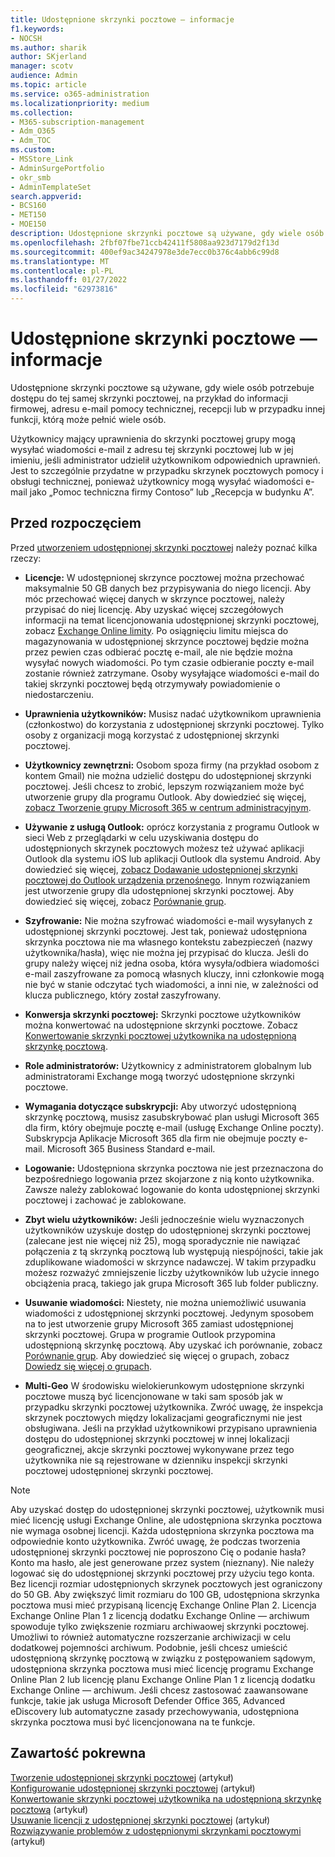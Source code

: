 ```yaml
---
title: Udostępnione skrzynki pocztowe — informacje
f1.keywords:
- NOCSH
ms.author: sharik
author: SKjerland
manager: scotv
audience: Admin
ms.topic: article
ms.service: o365-administration
ms.localizationpriority: medium
ms.collection:
- M365-subscription-management
- Adm_O365
- Adm_TOC
ms.custom:
- MSStore_Link
- AdminSurgePortfolio
- okr_smb
- AdminTemplateSet
search.appverid:
- BCS160
- MET150
- MOE150
description: Udostępnione skrzynki pocztowe są używane, gdy wiele osób potrzebuje dostępu do tej samej skrzynki pocztowej. Dowiedz się, co należy wiedzieć przed utworzeniem udostępnionej skrzynki pocztowej.
ms.openlocfilehash: 2fbf07fbe71ccb42411f5808aa923d7179d2f13d
ms.sourcegitcommit: 400ef9ac34247978e3de7ecc0b376c4abb6c99d8
ms.translationtype: MT
ms.contentlocale: pl-PL
ms.lasthandoff: 01/27/2022
ms.locfileid: "62973816"
---
```

# <a name="about-shared-mailboxes"></a>Udostępnione skrzynki pocztowe — informacje

Udostępnione skrzynki pocztowe są używane, gdy wiele osób potrzebuje dostępu do tej samej skrzynki pocztowej, na przykład do informacji firmowej, adresu e-mail pomocy technicznej, recepcji lub w przypadku innej funkcji, którą może pełnić wiele osób.

Użytkownicy mający uprawnienia do skrzynki pocztowej grupy mogą wysyłać wiadomości e-mail z adresu tej skrzynki pocztowej lub w jej imieniu, jeśli administrator udzielił użytkownikom odpowiednich uprawnień. Jest to szczególnie przydatne w przypadku skrzynek pocztowych pomocy i obsługi technicznej, ponieważ użytkownicy mogą wysyłać wiadomości e-mail jako „Pomoc techniczna firmy Contoso” lub „Recepcja w budynku A”.

## <a name="before-you-begin"></a>Przed rozpoczęciem

Przed [utworzeniem udostępnionej skrzynki pocztowej](create-a-shared-mailbox.md) należy poznać kilka rzeczy:

- **Licencje:** W udostępnionej skrzynce pocztowej można przechować maksymalnie 50 GB danych bez przypisywania do niego licencji. Aby móc przechować więcej danych w skrzynce pocztowej, należy przypisać do niej licencję. Aby uzyskać więcej szczegółowych informacji na temat licencjonowania udostępnionej skrzynki pocztowej, zobacz [Exchange Online limity](/office365/servicedescriptions/exchange-online-service-description/exchange-online-limits#StorageLimits). Po osiągnięciu limitu miejsca do magazynowania w udostępnionej skrzynce pocztowej będzie można przez pewien czas odbierać pocztę e-mail, ale nie będzie można wysyłać nowych wiadomości. Po tym czasie odbieranie poczty e-mail zostanie również zatrzymane. Osoby wysyłające wiadomości e-mail do takiej skrzynki pocztowej będą otrzymywały powiadomienie o niedostarczeniu.

- **Uprawnienia użytkowników:** Musisz nadać użytkownikom uprawnienia (członkostwo) do korzystania z udostępnionej skrzynki pocztowej. Tylko osoby z organizacji mogą korzystać z udostępnionej skrzynki pocztowej.

- **Użytkownicy zewnętrzni:** Osobom spoza firmy (na przykład osobom z kontem Gmail) nie można udzielić dostępu do udostępnionej skrzynki pocztowej. Jeśli chcesz to zrobić, lepszym rozwiązaniem może być utworzenie grupy dla programu Outlook. Aby dowiedzieć się więcej, [zobacz Tworzenie grupy Microsoft 365 w centrum administracyjnym](../create-groups/create-groups.md).

- **Używanie z usługą Outlook:** oprócz korzystania z programu Outlook w sieci Web z przeglądarki w celu uzyskiwania dostępu do udostępnionych skrzynek pocztowych możesz też używać aplikacji Outlook dla systemu iOS lub aplikacji Outlook dla systemu Android. Aby dowiedzieć się więcej, [zobacz Dodawanie udostępnionej skrzynki pocztowej do Outlook urządzenia przenośnego](https://support.microsoft.com/office/f866242c-81b2-472e-8776-6c49c5473c9f). Innym rozwiązaniem jest utworzenie grupy dla udostępnionej skrzynki pocztowej. Aby dowiedzieć się więcej, zobacz [Porównanie grup](../create-groups/compare-groups.md).

- **Szyfrowanie:** Nie można szyfrować wiadomości e-mail wysyłanych z udostępnionej skrzynki pocztowej. Jest tak, ponieważ udostępniona skrzynka pocztowa nie ma własnego kontekstu zabezpieczeń (nazwy użytkownika/hasła), więc nie można jej przypisać do klucza. Jeśli do grupy należy więcej niż jedna osoba, która wysyła/odbiera wiadomości e-mail zaszyfrowane za pomocą własnych kluczy, inni członkowie mogą nie być w stanie odczytać tych wiadomości, a inni nie, w zależności od klucza publicznego, który został zaszyfrowany.

- **Konwersja skrzynki pocztowej:** Skrzynki pocztowe użytkowników można konwertować na udostępnione skrzynki pocztowe. Zobacz [Konwertowanie skrzynki pocztowej użytkownika na udostępnioną skrzynkę pocztową](convert-user-mailbox-to-shared-mailbox.md).

- **Role administratorów:** Użytkownicy z administratorem globalnym lub administratorami Exchange mogą tworzyć udostępnione skrzynki pocztowe.

- **Wymagania dotyczące subskrypcji:** Aby utworzyć udostępnioną skrzynkę pocztową, musisz zasubskrybować plan usługi Microsoft 365 dla firm, który obejmuje pocztę e-mail (usługę Exchange Online poczty). Subskrypcja Aplikacje Microsoft 365 dla firm nie obejmuje poczty e-mail. Microsoft 365 Business Standard e-mail.

- **Logowanie:** Udostępniona skrzynka pocztowa nie jest przeznaczona do bezpośredniego logowania przez skojarzone z nią konto użytkownika. Zawsze należy zablokować logowanie do konta udostępnionej skrzynki pocztowej i zachować je zablokowane.

- **Zbyt wielu użytkowników:** Jeśli jednocześnie wielu wyznaczonych użytkowników uzyskuje dostęp do udostępnionej skrzynki pocztowej (zalecane jest nie więcej niż 25), mogą sporadycznie nie nawiązać połączenia z tą skrzynką pocztową lub występują niespójności, takie jak zduplikowane wiadomości w skrzynce nadawczej. W takim przypadku możesz rozważyć zmniejszenie liczby użytkowników lub użycie innego obciążenia pracą, takiego jak grupa Microsoft 365 lub folder publiczny.

- **Usuwanie wiadomości:** Niestety, nie można uniemożliwić usuwania wiadomości z udostępnionej skrzynki pocztowej. Jedynym sposobem na to jest utworzenie grupy Microsoft 365 zamiast udostępnionej skrzynki pocztowej. Grupa w programie Outlook przypomina udostępnioną skrzynkę pocztową. Aby uzyskać ich porównanie, zobacz [Porównanie grup](../create-groups/compare-groups.md). Aby dowiedzieć się więcej o grupach, zobacz [Dowiedz się więcej o grupach](https://support.microsoft.com/office/b565caa1-5c40-40ef-9915-60fdb2d97fa2).

- **Multi-Geo** W środowisku wielokierunkowym udostępnione skrzynki pocztowe muszą być licencjonowane w taki sam sposób jak w przypadku skrzynki pocztowej użytkownika. Zwróć uwagę, że inspekcja skrzynek pocztowych między lokalizacjami geograficznymi nie jest obsługiwana. Jeśli na przykład użytkownikowi przypisano uprawnienia dostępu do udostępnionej skrzynki pocztowej w innej lokalizacji geograficznej, akcje skrzynki pocztowej wykonywane przez tego użytkownika nie są rejestrowane w dzienniku inspekcji skrzynki pocztowej udostępnionej skrzynki pocztowej. 


> [!NOTE]
> Aby uzyskać dostęp do udostępnionej skrzynki pocztowej, użytkownik musi mieć licencję usługi Exchange Online, ale udostępniona skrzynka pocztowa nie wymaga osobnej licencji. Każda udostępniona skrzynka pocztowa ma odpowiednie konto użytkownika. Zwróć uwagę, że podczas tworzenia udostępnionej skrzynki pocztowej nie poproszono Cię o podanie hasła? Konto ma hasło, ale jest generowane przez system (nieznany). Nie należy logować się do udostępnionej skrzynki pocztowej przy użyciu tego konta. Bez licencji rozmiar udostępnionych skrzynek pocztowych jest ograniczony do 50 GB. Aby zwiększyć limit rozmiaru do 100 GB, udostępniona skrzynka pocztowa musi mieć przypisaną licencję Exchange Online Plan 2. Licencja Exchange Online Plan 1 z licencją dodatku Exchange Online — archiwum spowoduje tylko zwiększenie rozmiaru archiwaowej skrzynki pocztowej. Umożliwi to również automatyczne rozszerzanie archiwizacji w celu dodatkowej pojemności archiwum. Podobnie, jeśli chcesz umieścić udostępnioną skrzynkę pocztową w związku z postępowaniem sądowym, udostępniona skrzynka pocztowa musi mieć licencję programu Exchange Online Plan 2 lub licencję planu Exchange Online Plan 1 z licencją dodatku Exchange Online — archiwum. Jeśli chcesz zastosować zaawansowane funkcje, takie jak usługa Microsoft Defender Office 365, Advanced eDiscovery lub automatyczne zasady przechowywania, udostępniona skrzynka pocztowa musi być licencjonowana na te funkcje.

## <a name="related-content"></a>Zawartość pokrewna

[Tworzenie udostępnionej skrzynki pocztowej](create-a-shared-mailbox.md) (artykuł)\
[Konfigurowanie udostępnionej skrzynki pocztowej](configure-a-shared-mailbox.md) (artykuł)\
[Konwertowanie skrzynki pocztowej użytkownika na udostępnioną skrzynkę pocztową](convert-user-mailbox-to-shared-mailbox.md) (artykuł)\
[Usuwanie licencji z udostępnionej skrzynki pocztowej](remove-license-from-shared-mailbox.md) (artykuł)\
[Rozwiązywanie problemów z udostępnionymi skrzynkami pocztowymi](resolve-issues-with-shared-mailboxes.md) (artykuł)
